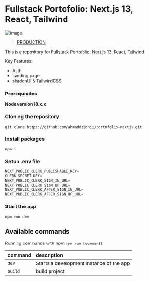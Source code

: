 # Fullstack Portofolio: Next.js 13, React, Tailwind

![image](https://i1.sndcdn.com/artworks-2YKXPOpYQzydh26m-g4IT2Q-t500x500.jpg)

> [PRODUCTION](https://portofolio.ahmadzidni.site)

This is a repository for Fullstack Portofolio: Next.js 13, React, Tailwind

Key Features:

- Auth
- Landing page
- shadcnUI & TailwindCSS

### Prerequisites

**Node version 18.x.x**

### Cloning the repository

```shell
git clone https://github.com/ahmaddzidnii/portofolio-nextjs.git
```

### Install packages

```shell
npm i
```

### Setup .env file

```js
NEXT_PUBLIC_CLERK_PUBLISHABLE_KEY=
CLERK_SECRET_KEY=
NEXT_PUBLIC_CLERK_SIGN_IN_URL=
NEXT_PUBLIC_CLERK_SIGN_UP_URL=
NEXT_PUBLIC_CLERK_AFTER_SIGN_IN_URL=
NEXT_PUBLIC_CLERK_AFTER_SIGN_UP_URL=

```

### Start the app

```shell
npm run dev
```

## Available commands

Running commands with npm `npm run [command]`

| command | description                              |
| :------ | :--------------------------------------- |
| `dev`   | Starts a development instance of the app |
| `build` | build project                            |
